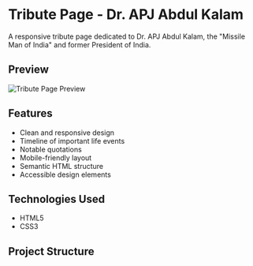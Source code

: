 # Tribute Page - Dr. APJ Abdul Kalam

A responsive tribute page dedicated to Dr. APJ Abdul Kalam, the "Missile Man of India" and former President of India.

## Preview

![Tribute Page Preview](preview.png)

## Features

- Clean and responsive design
- Timeline of important life events
- Notable quotations
- Mobile-friendly layout
- Semantic HTML structure
- Accessible design elements

## Technologies Used

- HTML5
- CSS3

## Project Structure 